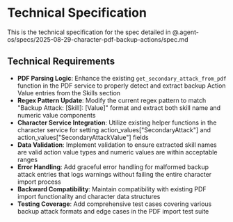 # Technical Specification

This is the technical specification for the spec detailed in @.agent-os/specs/2025-08-29-character-pdf-backup-actions/spec.md

## Technical Requirements

- **PDF Parsing Logic**: Enhance the existing `get_secondary_attack_from_pdf` function in the PDF service to properly detect and extract backup Action Value entries from the Skills section
- **Regex Pattern Update**: Modify the current regex pattern to match "Backup Attack: [Skill]: [Value]" format and extract both skill name and numeric value components
- **Character Service Integration**: Utilize existing helper functions in the character service for setting action_values["SecondaryAttack"] and action_values["SecondaryAttackValue"] fields
- **Data Validation**: Implement validation to ensure extracted skill names are valid action value types and numeric values are within acceptable ranges
- **Error Handling**: Add graceful error handling for malformed backup attack entries that logs warnings without failing the entire character import process
- **Backward Compatibility**: Maintain compatibility with existing PDF import functionality and character data structures
- **Testing Coverage**: Add comprehensive test cases covering various backup attack formats and edge cases in the PDF import test suite